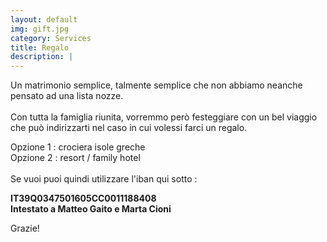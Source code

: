 ```yaml
---
layout: default
img: gift.jpg
category: Services
title: Regalo
description: |
---
```


Un matrimonio semplice, talmente semplice che non abbiamo neanche pensato ad una lista nozze.<br>
<br>
Con tutta la famiglia riunita, vorremmo però festeggiare con un bel viaggio che può indirizzarti nel caso in cui volessi farci un regalo.

Opzione 1 : crociera isole greche<br>
Opzione 2 : resort / family hotel
<br>
<br>
Se vuoi puoi quindi utilizzare l'iban qui sotto :

<p align="center">

<b> IT39Q0347501605CC0011188408 </b> <br>
<b> Intestato a Matteo Gaito e Marta Cioni </b> <br>

</p>

Grazie!
